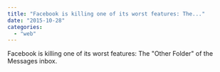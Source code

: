 ```yaml
---
title: "Facebook is killing one of its worst features: The..."
date: "2015-10-28"
categories: 
  - "web"
---
```


Facebook is killing one of its worst features: The "Other Folder" of the Messages inbox.
